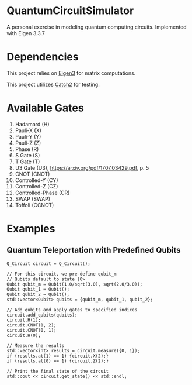 # QuantumCircuitSimulator

A personal exercise in modeling quantum computing circuits. Implemented with Eigen 3.3.7

# Dependencies
This project relies on [Eigen3](https://eigen.tuxfamily.org/index.php?title=Main_Page) for matrix computations.

This project utilizes [Catch2](https://github.com/catchorg/Catch2.git) for testing.

# Available Gates
1. Hadamard (H)
2. Pauli-X (X)
3. Pauli-Y (Y)
4. Pauli-Z (Z)
5. Phase (R)
6. S Gate (S)
7. T Gate (T)
8. U3 Gate (U3), https://arxiv.org/pdf/1707.03429.pdf, p. 5
9. CNOT (CNOT)
10. Controlled-Y (CY)
11. Controlled-Z (CZ)
12. Controlled-Phase (CR)
13. SWAP (SWAP)
14. Toffoli (CCNOT)

# Examples
## Quantum Teleportation with Predefined Qubits
    Q_Circuit circuit = Q_Circuit();

    // For this circuit, we pre-define qubit_m
    // Qubits default to state |0>
    Qubit qubit_m = Qubit(1.0/sqrt(3.0), sqrt(2.0/3.0));
    Qubit qubit_1 = Qubit();
    Qubit qubit_2 = Qubit();    
    std::vector<Qubit> qubits = {qubit_m, qubit_1, qubit_2};

    // Add qubits and apply gates to specified indices
    circuit.add_qubits(qubits);
    circuit.H(1);
    circuit.CNOT(1, 2);
    circuit.CNOT(0, 1);
    circuit.H(0);

    // Measure the results
    std::vector<int> results = circuit.measure({0, 1});
    if (results.at(1) == 1) {circuit.X(2);}
    if (results.at(0) == 1) {circuit.Z(2);}

    // Print the final state of the circuit
    std::cout << circuit.get_state() << std::endl;
